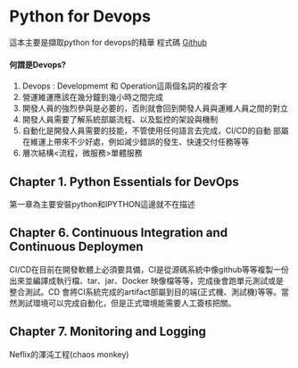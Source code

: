 # Python for Devops
這本主要是擷取python for devops的精華
程式碼 [Github](https://github.com/paiml/python_devops_book)

#### 何謂是Devops?
1. Devops : Developmemt 和 Operation這兩個名詞的複合字
2. 營運維運應該在幾分鐘到幾小時之間完成
3. 開發人員的強烈參與是必要的，否則就會回到開發人員與運維人員之間的對立
4. 開發人員需要了解系統部屬流程、以及監控的架設與機制
5. 自動化是開發人員需要的技能，不管使用任何語言去完成，CI/CD的自動
   部屬在維運上帶來不少好處，例如減少錯誤的發生、快速交付任務等等
6. 層次結構<流程，微服務>單體服務


## Chapter 1. Python Essentials for DevOps
第一章為主要安裝python和IPYTHON這邊就不在描述


## Chapter 6. Continuous Integration and Continuous Deploymen
CI/CD在目前在開發軟體上必須要具備，CI是從源碼系統中像github等等複製一份出來並編譯成執行檔、tar、jar、Docker 映像檔等等，完成後會跑單元測試或是整合測試。CD 會將CI系統完成的artifact部屬到目的端(正式機、測試機)等等。當然測試環境可以完成自動化，但是正式環境能需要人工簽核把關。



## Chapter 7. Monitoring and Logging
Neflix的渾沌工程(chaos monkey)